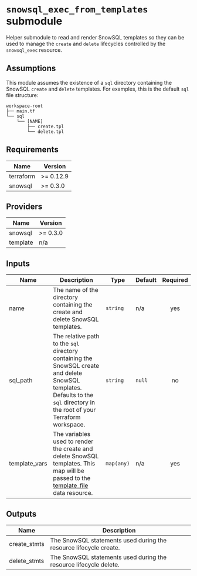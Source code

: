 # `snowsql_exec_from_templates` submodule

Helper submodule to read and render SnowSQL templates so they can be used to
manage the `create` and `delete` lifecycles controlled by the `snowsql_exec`
resource.

## Assumptions

This module assumes the existence of a `sql` directory containing the
SnowSQL `create` and `delete` templates. For examples, this is the default `sql`
file structure:

```text
workspace-root
├── main.tf
└── sql
    └── [NAME]
        ├── create.tpl
        └── delete.tpl
```

<!-- BEGINNING OF PRE-COMMIT-TERRAFORM DOCS HOOK -->
## Requirements

| Name | Version |
|------|---------|
| terraform | >= 0.12.9 |
| snowsql | >= 0.3.0 |

## Providers

| Name | Version |
|------|---------|
| snowsql | >= 0.3.0 |
| template | n/a |

## Inputs

| Name | Description | Type | Default | Required |
|------|-------------|------|---------|:--------:|
| name | The name of the directory containing the create and delete SnowSQL templates. | `string` | n/a | yes |
| sql\_path | The relative path to the `sql` directory containing the SnowSQL create and delete SnowSQL templates. Defaults to the `sql` directory in the root of your Terraform workspace. | `string` | `null` | no |
| template\_vars | The variables used to render the create and delete SnowSQL templates. This map will be passed to the [template\_file](https://registry.terraform.io/providers/hashicorp/template/latest/docs/data-sources/file#vars) data resource. | `map(any)` | n/a | yes |

## Outputs

| Name | Description |
|------|-------------|
| create\_stmts | The SnowSQL statements used during the resource lifecycle create. |
| delete\_stmts | The SnowSQL statements used during the resource lifecycle delete. |

<!-- END OF PRE-COMMIT-TERRAFORM DOCS HOOK -->
